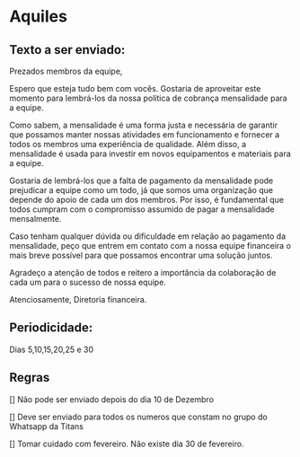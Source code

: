 # Aquiles


## Texto a ser enviado:

Prezados membros da equipe,

Espero que esteja tudo bem com vocês. Gostaria de aproveitar este momento para lembrá-los da nossa política de cobrança mensalidade para a equipe.

Como sabem, a mensalidade é uma forma justa e necessária de garantir que possamos manter nossas atividades em funcionamento e fornecer a todos os membros uma experiência de qualidade. Além disso, a mensalidade é usada para investir em novos equipamentos e materiais para a equipe.

Gostaria de lembrá-los que a falta de pagamento da mensalidade pode prejudicar a equipe como um todo, já que somos uma organização que depende do apoio de cada um dos membros. Por isso, é fundamental que todos cumpram com o compromisso assumido de pagar a mensalidade mensalmente.

Caso tenham qualquer dúvida ou dificuldade em relação ao pagamento da mensalidade, peço que entrem em contato com a nossa equipe financeira o mais breve possível para que possamos encontrar uma solução juntos.

Agradeço a atenção de todos e reitero a importância da colaboração de cada um para o sucesso de nossa equipe.

Atenciosamente,
Diretoria financeira.

## Periodicidade:
Dias 5,10,15,20,25 e 30

## Regras
[] Não pode ser enviado depois do dia 10 de Dezembro

[] Deve ser enviado para todos os numeros que constam no grupo do Whatsapp da Titans

[] Tomar cuidado com fevereiro. Não existe dia 30 de fevereiro.

